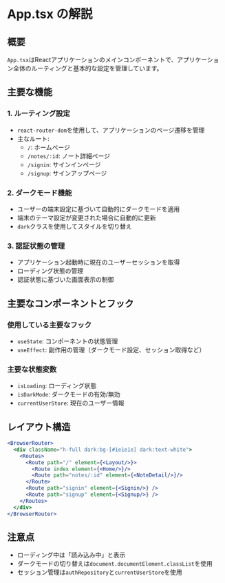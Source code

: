 # App.tsx の解説

## 概要
`App.tsx`はReactアプリケーションのメインコンポーネントで、アプリケーション全体のルーティングと基本的な設定を管理しています。

## 主要な機能

### 1. ルーティング設定
- `react-router-dom`を使用して、アプリケーションのページ遷移を管理
- 主なルート:
  - `/`: ホームページ
  - `/notes/:id`: ノート詳細ページ
  - `/signin`: サインインページ
  - `/signup`: サインアップページ

### 2. ダークモード機能
- ユーザーの端末設定に基づいて自動的にダークモードを適用
- 端末のテーマ設定が変更された場合に自動的に更新
- `dark`クラスを使用してスタイルを切り替え

### 3. 認証状態の管理
- アプリケーション起動時に現在のユーザーセッションを取得
- ローディング状態の管理
- 認証状態に基づいた画面表示の制御

## 主要なコンポーネントとフック

### 使用している主要なフック
- `useState`: コンポーネントの状態管理
- `useEffect`: 副作用の管理（ダークモード設定、セッション取得など）

### 主要な状態変数
- `isLoading`: ローディング状態
- `isDarkMode`: ダークモードの有効/無効
- `currentUserStore`: 現在のユーザー情報

## レイアウト構造
```jsx
<BrowserRouter>
  <div className="h-full dark:bg-[#1e1e1e] dark:text-white">
    <Routes>
      <Route path="/" element={<Layout/>}>
        <Route index element={<Home/>}/>
        <Route path="notes/:id" element={<NoteDetail/>}/>
      </Route>
      <Route path="signin" element={<Signin/>} />
      <Route path="signup" element={<Signup/>} />
    </Routes>
  </div>
</BrowserRouter>
```

## 注意点
- ローディング中は「読み込み中」と表示
- ダークモードの切り替えは`document.documentElement.classList`を使用
- セッション管理は`authRepository`と`currentUserStore`を使用
